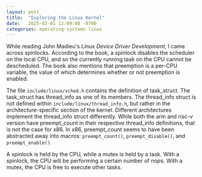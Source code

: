 ```yaml
---
layout: post
title:  "Exploring the Linux Kernel"
date:   2025-02-01 12:09:08 -0700
categories: operating-systems linux
---
```


While reading John Madieu's *Linux Device Driver Development*, I came across spinlocks. According
to the book, a spinlock disables the scheduler on the local CPU, and so the currently running task on the CPU cannot be descheduled. The book also mentions that preemption is a per-CPU variable, the value of which determines whether or not preemption is enabled.

The file `include/linux/sched.h` contains the definition of task_struct. The task_struct has thread_info as one of its members. The thread_info struct is not defined within `include/linux/thread_info.h`, but rather in the architecture-specific section of the kernel. Different architectures implement the thread_info struct differently. While both the arm and risc-v version have preempt_count in their respective thread_info definitions, that is not the case for x86. In x86, preempt_count seems to have been abstracted away into macros: `preempt_count()`, `preempt_disable()`, and `preempt_enable()`.

A spinlock is held by the CPU, while a mutex is held by a task. With a spinlock, the CPU will be performing a certain number of
nops. With a mutex, the CPU is free to execute other tasks.